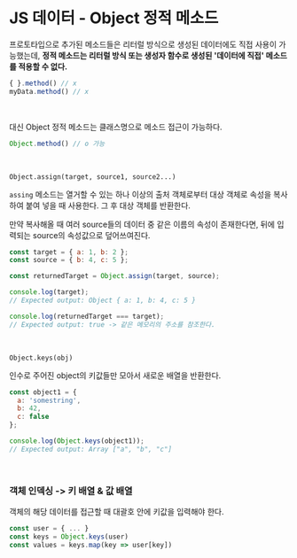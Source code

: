 # JS 데이터 - Object 정적 메소드

프로토타입으로 추가된 메소드들은 리터럴 방식으로 생성된 데이터에도 직접 사용이 가능했는데, **정적 메소드는 리터럴 방식 또는 생성자 함수로 생성된 '데이터에 직접' 메소드를 적용할 수 없다.**

```javascript
{ }.method() // x 
myData.method() // x
```

<br>

대신 Object 정적 메소드는 클래스명으로 메소드 접근이 가능하다.

```javascript
Object.method() // o 가능
```

<br>

`Object.assign(target, source1, source2...)`

`assing` 메소드는 열거할 수 있는 하나 이상의 출처 객체로부터 대상 객체로 속성을 복사하여 붙여 넣을 때 사용한다. 그 후 대상 객체를 반환한다.

만약 복사해올 때 여러 source들의 데이터 중 같은 이름의 속성이 존재한다면, 뒤에 입력되는 source의 속성값으로 덮어쓰여진다.

```javascript
const target = { a: 1, b: 2 };
const source = { b: 4, c: 5 };

const returnedTarget = Object.assign(target, source);

console.log(target);
// Expected output: Object { a: 1, b: 4, c: 5 }

console.log(returnedTarget === target);
// Expected output: true -> 같은 메모리의 주소를 참조한다.
```

<br>


`Object.keys(obj)`

인수로 주어진 object의 키값들만 모아서 새로운 배열을 반환한다.

```Javascript
const object1 = {
  a: 'somestring',
  b: 42,
  c: false
};

console.log(Object.keys(object1));
// Expected output: Array ["a", "b", "c"]
```

<br>

### 객체 인덱싱 -> 키 배열 & 값 배열

객체의 해당 데이터를 접근할 때 대괄호 안에 키값을 입력해야 한다.

```javascript
const user = { ... }
const keys = Object.keys(user)
const values = keys.map(key => user[key])
```